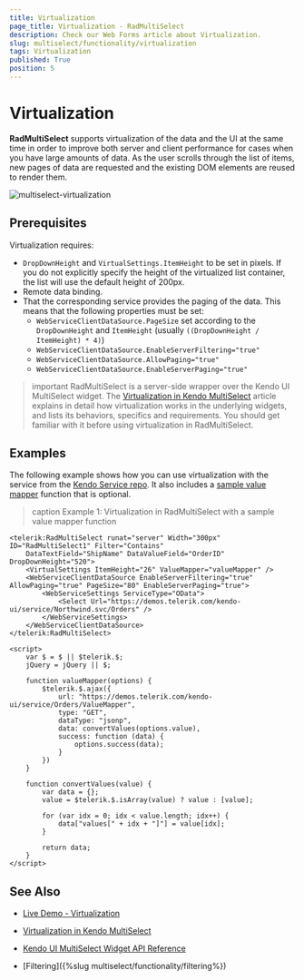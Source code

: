 ```yaml
---
title: Virtualization
page_title: Virtualization - RadMultiSelect
description: Check our Web Forms article about Virtualization.
slug: multiselect/functionality/virtualization
tags: Virtualization
published: True
position: 5
---
```


# Virtualization

**RadMultiSelect** supports virtualization of the data and the UI at the same time in order to improve both server and client performance for cases when you have large amounts of data. As the user scrolls through the list of items, new pages of data are requested and the existing DOM elements are reused to render them.

![multiselect-virtualization](../images/multiselect-virtualization.gif)

## Prerequisites

Virtualization requires:

* `DropDownHeight` and `VirtualSettings.ItemHeight` to be set in pixels. If you do not explicitly specify the height of the virtualized list container, the list will use the default height of 200px.
* Remote data binding.
* That the corresponding service provides the paging of the data. This means that the following properties must be set:
    * `WebServiceClientDataSource.PageSize` set according to the `DropDownHeight` and `ItemHeight` (usually `((DropDownHeight / ItemHeight) * 4)`)
    * `WebServiceClientDataSource.EnableServerFiltering="true"`
    * `WebServiceClientDataSource.AllowPaging="true"`
    * `WebServiceClientDataSource.EnableServerPaging="true"`

>important RadMultiSelect is a server-side wrapper over the Kendo UI MultiSelect widget. The [Virtualization in Kendo MultiSelect](https://docs.telerik.com/kendo-ui/controls/editors/multiselect/virtualization) article explains in detail how virtualization works in the underlying widgets, and lists its behaviors, specifics and requirements. You should get familiar with it before using virtualization in RadMultiSelect.

## Examples

The following example shows how you can use virtualization with the service from the [Kendo Service repo](https://github.com/telerik/kendo-ui-demos-service). It also includes a [sample value mapper](https://github.com/telerik/kendo-ui-demos-service/blob/master/demos-and-odata-v3/KendoCRUDService/Controllers/OrdersController.cs) function that is optional.

>caption Example 1: Virtualization in RadMultiSelect with a sample value mapper function

````ASP.NET
<telerik:RadMultiSelect runat="server" Width="300px" ID="RadMultiSelect1" Filter="Contains"
    DataTextField="ShipName" DataValueField="OrderID" DropDownHeight="520">
    <VirtualSettings ItemHeight="26" ValueMapper="valueMapper" />
    <WebServiceClientDataSource EnableServerFiltering="true" AllowPaging="true" PageSize="80" EnableServerPaging="true">
        <WebServiceSettings ServiceType="OData">
            <Select Url="https://demos.telerik.com/kendo-ui/service/Northwind.svc/Orders" />
        </WebServiceSettings>
    </WebServiceClientDataSource>
</telerik:RadMultiSelect>

<script>
    var $ = $ || $telerik.$;
    jQuery = jQuery || $;

    function valueMapper(options) {
        $telerik.$.ajax({
            url: "https://demos.telerik.com/kendo-ui/service/Orders/ValueMapper",
            type: "GET",
            dataType: "jsonp",
            data: convertValues(options.value),
            success: function (data) {
                options.success(data);
            }
        })
    }

    function convertValues(value) {
        var data = {};
        value = $telerik.$.isArray(value) ? value : [value];

        for (var idx = 0; idx < value.length; idx++) {
            data["values[" + idx + "]"] = value[idx];
        }

        return data;
    }
</script>
````

## See Also

* [Live Demo - Virtualization](https://demos.telerik.com/aspnet-ajax/multiselect/virtualization/defaultcs.aspx)

* [Virtualization in Kendo MultiSelect](https://docs.telerik.com/kendo-ui/controls/editors/multiselect/virtualization)

* [Kendo UI MultiSelect Widget API Reference](https://docs.telerik.com/kendo-ui/api/javascript/ui/multiselect)

* [Filtering]({%slug multiselect/functionality/filtering%})


